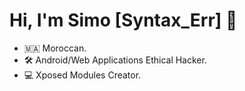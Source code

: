 
# Hi, I'm Simo [Syntax_Err] 👋

- 🇲🇦 Moroccan.
- 🛠️ Android/Web Applications Ethical Hacker.
- 💻 Xposed Modules Creator.


<!---
Syntaxerr101/Syntaxerr101 is a ✨ special ✨ repository because its `README.md` (this file) appears on your GitHub profile.
You can click the Preview link to take a look at your changes.
--->
